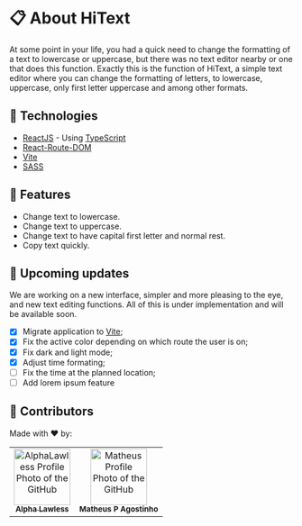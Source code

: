 # 📋 About HiText
At some point in your life, you had a quick need to change the formatting of a text to lowercase or uppercase, but there was no text editor nearby or one that does this function.
Exactly this is the function of HiText, a simple text editor where you can change the formatting of letters, to lowercase, uppercase, only first letter uppercase and among other formats.

## 🧰 Technologies
- [ReactJS](https://reactjs.org) - Using [TypeScript](https://www.typescriptlang.org)
- [React-Route-DOM](https://reactrouter.com)
- [Vite](https://vitejs.dev)
- [SASS](https://sass-lang.com)
## 🔖 Features
- Change text to lowercase.
- Change text to uppercase.
- Change text to have capital first letter and normal rest.
- Copy text quickly.
## 🚩 Upcoming updates
We are working on a new interface, simpler and more pleasing to the eye, and new text editing functions. All of this is under implementation and will be available soon.

- [x] Migrate application to [Vite](https://vitejs.dev);
- [x] Fix the active color depending on which route the user is on;
- [x] Fix dark and light mode;
- [x] Adjust time formating;
- [ ] Fix the time at the planned location;
- [ ] Add lorem ipsum feature

## 🤝 Contributors

Made with ❤️ by:

<table>
  <tr>
    <td align="center">
      <a href="https://github.com/alphalawless">
        <img src="https://github.com/alphalawless.png" width="100px;" alt="AlphaLawless Profile Photo of the GitHub"/><br>
        <sub>
          <b>Alpha Lawless</b>
        </sub>
      </a>
    </td>
    <td align="center">
      <a hrf="https://github.com/TheMath123">
        <img src="https://github.com/themath123.png" width="100px;" alt="Matheus Profile Photo of the GitHub"/><br>
        <sub>
          <b>Matheus P Agostinho</b>
        </sub>
      </a>
    </td>
  </tr>
</table>
